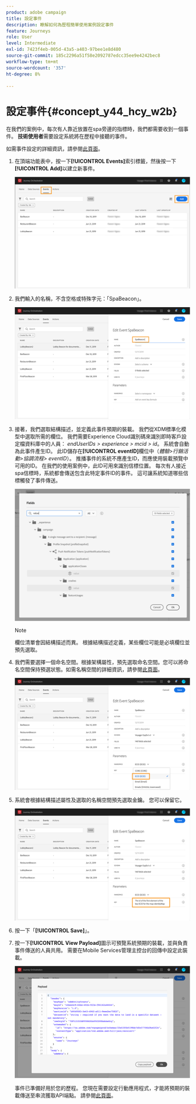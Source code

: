 ```yaml
---
product: adobe campaign
title: 設定事件
description: 瞭解如何為歷程簡單使用案例設定事件
feature: Journeys
role: User
level: Intermediate
exl-id: 7423f4eb-005d-43a5-a403-97bee1e8d480
source-git-commit: 185c2296a51f58e2092787edcc35ee9e4242bec8
workflow-type: tm+mt
source-wordcount: '357'
ht-degree: 8%

---
```


# 設定事件{#concept_y44_hcy_w2b}

在我們的案例中，每次有人靠近放置在spa旁邊的指標時，我們都需要收到一個事件。 **技術使用者**&#x200B;需要設定系統將在歷程中接聽的事件。

如需事件設定的詳細資訊，請參閱[此頁面](../event/about-events.md)。

1. 在頂端功能表中，按一下&#x200B;**[!UICONTROL Events]**&#x200B;索引標籤，然後按一下&#x200B;**[!UICONTROL Add]**&#x200B;以建立新事件。

   ![](../assets/journeyuc1_1.png)

1. 我們輸入的名稱，不含空格或特殊字元：「SpaBeacon」。

   ![](../assets/journeyuc1_2.png)

1. 接著，我們選取結構描述，並定義此事件預期的裝載。 我們從XDM標準化模型中選取所需的欄位。 我們需要Experience Cloud識別碼來識別即時客戶設定檔資料庫中的人員： _endUserIDs > experience > mcid > id_。 系統會自動為此事件產生ID。 此ID儲存在&#x200B;**[!UICONTROL eventID]**&#x200B;欄位中（_體驗>行銷活動>協調流程> eventID_）。 推播事件的系統不應產生ID，而應使用裝載預覽中可用的ID。 在我們的使用案例中，此ID可用來識別信標位置。 每次有人接近spa信標時，系統都會傳送包含此特定事件ID的事件。 這可讓系統知道哪些信標觸發了事件傳送。

   ![](../assets/journeyuc1_3.png)

   >[!NOTE]
   >
   >欄位清單會因結構描述而異。 根據結構描述定義，某些欄位可能是必填欄位並預先選取。

1. 我們需要選擇一個命名空間。根據架構屬性，預先選取命名空間。您可以將命名空間保持預選狀態。如需名稱空間的詳細資訊，請參閱[此頁面](../event/selecting-the-namespace.md)。

   ![](../assets/journeyuc1_6.png)

1. 系統會根據結構描述屬性及選取的名稱空間預先選取金鑰。 您可以保留它。

   ![](../assets/journeyuc1_5.png)

1. 按一下「**[!UICONTROL Save]**」。

1. 按一下&#x200B;**[!UICONTROL View Payload]**&#x200B;圖示可預覽系統預期的裝載，並與負責事件傳送的人員共用。 需要在Mobile Services管理主控台的回傳中設定此裝載。

   ![](../assets/journeyuc1_7.png)

   事件已準備好用於您的歷程。 您現在需要設定行動應用程式，才能將預期的裝載傳送至串流獲取API端點。 請參閱[此頁面](../event/additional-steps-to-send-events-to-journey-orchestration.md)。
